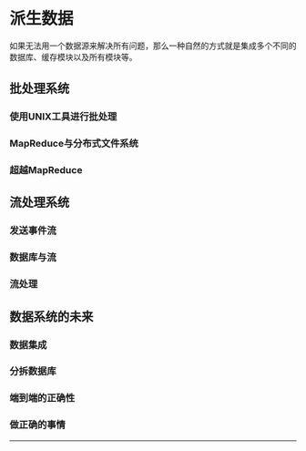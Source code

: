 #   派生数据

如果无法用一个数据源来解决所有问题，那么一种自然的方式就是集成多个不同的数据库、缓存模块以及所有模块等。

##  批处理系统


### 使用UNIX工具进行批处理


### MapReduce与分布式文件系统


### 超越MapReduce


##  流处理系统


### 发送事件流


### 数据库与流


### 流处理


##  数据系统的未来


### 数据集成


### 分拆数据库


### 端到端的正确性


### 做正确的事情



----
